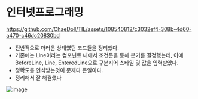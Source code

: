 # 인터넷프로그래밍
https://github.com/ChaeDoll/TIL/assets/108540812/c3032ef4-308b-4d60-a470-c46dc20830bd

- 전반적으로 더러운 상태였던 코드들을 정리했다.
- 기존에는 Line이라는 컴포넌트 내에서 조건문을 통해 분기를 결정했는데, 아예 BeforeLine, Line, EnteredLine으로 구분지어 스타일 및 값을 입력받았다.
- 정확도를 인식받는것이 문제다 큰일이다.
- 정리해서 잘 해결했다

![image](https://github.com/ChaeDoll/TIL/assets/108540812/b622ea62-dc49-44c8-8146-30f8a2bbece7)
